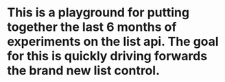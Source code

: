 # This is a playground for putting together the last 6 months of experiments on the list api. The goal for this is quickly driving forwards the brand new list control.

